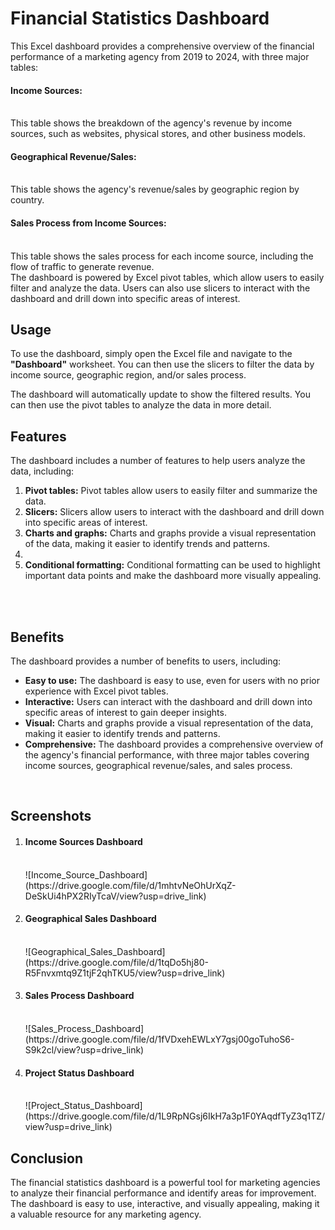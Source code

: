 
<h1>Financial Statistics Dashboard</h1>
This Excel dashboard provides a comprehensive overview of the financial performance of a marketing agency from 2019 to 2024, with three major tables:
<h4>Income Sources:</h4> 
<br>This table shows the breakdown of the agency's revenue by income sources, such as websites, physical stores, and other business models.
<h4>Geographical Revenue/Sales:</h4> 
<br>This table shows the agency's revenue/sales by geographic region by country.
<h4>Sales Process from Income Sources:</h4> 
<br>This table shows the sales process for each income source, including the flow of traffic to generate revenue.
<br>
The dashboard is powered by Excel pivot tables, which allow users to easily filter and analyze the data. Users can also use slicers to interact with the dashboard and drill down into specific areas of interest.

<h2>Usage</h2>
To use the dashboard, simply open the Excel file and navigate to the <b>"Dashboard"</b> worksheet. You can then use the slicers to filter the data by income source, geographic region, and/or sales process.

The dashboard will automatically update to show the filtered results. You can then use the pivot tables to analyze the data in more detail.

<h2>Features</h2>
The dashboard includes a number of features to help users analyze the data, including:
<ol>
<li><b>Pivot tables:</b> Pivot tables allow users to easily filter and summarize the data.</li>
<li><b>Slicers:</b> Slicers allow users to interact with the dashboard and drill down into specific areas of interest.</li>
<li><b>Charts and graphs:</b> Charts and graphs provide a visual representation of the data, making it easier to identify trends and patterns.<li>
<li><b>Conditional formatting:</b> Conditional formatting can be used to highlight important data points and make the dashboard more visually appealing.</li>
</ol>
  <br><br>

<h2>Benefits</h2>
The dashboard provides a number of benefits to users, including:
<ul>
<li><b>Easy to use:</b> The dashboard is easy to use, even for users with no prior experience with Excel pivot tables.</li>
<li><b>Interactive:</b> Users can interact with the dashboard and drill down into specific areas of interest to gain deeper insights.</li>
<li><b>Visual:</b> Charts and graphs provide a visual representation of the data, making it easier to identify trends and patterns.</li>
<li><b>Comprehensive:</b> The dashboard provides a comprehensive overview of the agency's financial performance, with three major tables covering income sources, geographical revenue/sales, and sales process.</li>
</ul>
<br>
<h2>Screenshots</h2>
<ol>
  <li><h4>Income Sources Dashboard</h4><br>
      ![Income_Source_Dashboard](https://drive.google.com/file/d/1mhtvNeOhUrXqZ-DeSkUi4hPX2RIyTcaV/view?usp=drive_link)
  </li>

   <li><h4>Geographical Sales Dashboard</h4><br>
     ![Geographical_Sales_Dashboard](https://drive.google.com/file/d/1tqDo5hj80-R5Fnvxmtq9Z1tjF2qhTKU5/view?usp=drive_link)
  </li>
      
   <li><h4>Sales Process Dashboard</h4><br>
      ![Sales_Process_Dashboard](https://drive.google.com/file/d/1fVDxehEWLxY7gsj00goTuhoS6-S9k2cl/view?usp=drive_link)
  </li>

   <li><h4>Project Status Dashboard</h4><br>
     ![Project_Status_Dashboard](https://drive.google.com/file/d/1L9RpNGsj6IkH7a3p1F0YAqdfTyZ3q1TZ/view?usp=drive_link)
  </li>
</ol>
<h2>Conclusion</h2>
The financial statistics dashboard is a powerful tool for marketing agencies to analyze their financial performance and identify areas for improvement. The dashboard is easy to use, interactive, and visually appealing, making it a valuable resource for any marketing agency.
